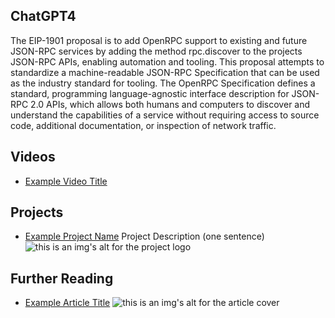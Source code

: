 ## ChatGPT4

The EIP-1901 proposal is to add OpenRPC support to existing and future JSON-RPC services by adding the method rpc.discover to the projects JSON-RPC APIs, enabling automation and tooling. This proposal attempts to standardize a machine-readable JSON-RPC Specification that can be used as the industry standard for tooling. The OpenRPC Specification defines a standard, programming language-agnostic interface description for JSON-RPC 2.0 APIs, which allows both humans and computers to discover and understand the capabilities of a service without requiring access to source code, additional documentation, or inspection of network traffic.

## Videos

- [Example Video Title](https://www.youtube.com/watch?v=TDGq4aeevgY)

## Projects

- [Example Project Name](https://xxxx.xxx/xxxxx) Project Description (one sentence) ![this is an img's alt for the project logo](https://xxxx.xxx/project-logo.xxx)

## Further Reading

- [Example Article Title](https://xxxx.xxx/xxxxx) ![this is an img's alt for the article cover](https://xxxx.xxx/article-cover.xxx)
